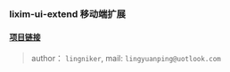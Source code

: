 ### lixim-ui-extend 移动端扩展

#### <a href="https://github.com/lixi-ui/lixim-ui-extend" target="_blank">项目链接</a>

> author： `lingniker`,  mail: `lingyuanping@uotlook.com`
